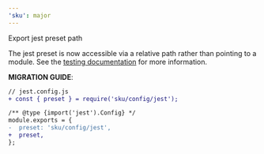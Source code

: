 ```yaml
---
'sku': major
---
```


Export jest preset path

The jest preset is now accessible via a relative path rather than pointing to a module.
See the [testing documentation] for more information.

**MIGRATION GUIDE**:

```diff
// jest.config.js
+ const { preset } = require('sku/config/jest');

/** @type {import('jest').Config} */
module.exports = {
-  preset: 'sku/config/jest',
+  preset,
};
```

[testing documentation]: https://seek-oss.github.io/sku/#/./docs/testing
